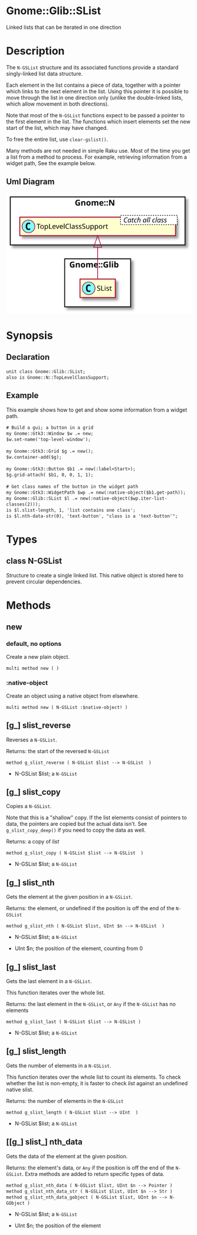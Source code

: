 Gnome::Glib::SList
==================

Linked lists that can be iterated in one direction

Description
===========

The `N-GSList` structure and its associated functions provide a standard singly-linked list data structure.

Each element in the list contains a piece of data, together with a pointer which links to the next element in the list. Using this pointer it is possible to move through the list in one direction only (unlike the double-linked lists, which allow movement in both directions).

Note that most of the `N-GSList` functions expect to be passed a pointer to the first element in the list. The functions which insert elements set the new start of the list, which may have changed.

To free the entire list, use `clear-gslist()`.

Many methods are not needed in simple Raku use. Most of the time you get a list from a method to process. For example, retrieving information from a widget path, See the example below.

Uml Diagram
-----------

![](plantuml/SList.svg)

Synopsis
========

Declaration
-----------

    unit class Gnome::Glib::SList;
    also is Gnome::N::TopLevelClassSupport;

Example
-------

This example shows how to get and show some information from a widget path.

    # Build a gui; a button in a grid
    my Gnome::Gtk3::Window $w .= new;
    $w.set-name('top-level-window');

    my Gnome::Gtk3::Grid $g .= new();
    $w.container-add($g);

    my Gnome::Gtk3::Button $b1 .= new(:label<Start>);
    $g.grid-attach( $b1, 0, 0, 1, 1);

    # Get class names of the button in the widget path
    my Gnome::Gtk3::WidgetPath $wp .= new(:native-object($b1.get-path));
    my Gnome::Glib::SList $l .= new(:native-object($wp.iter-list-classes(2)));
    is $l.slist-length, 1, 'list contains one class';
    is $l.nth-data-str(0), 'text-button', "class is a 'text-button'";

Types
=====

class N-GSList
--------------

Structure to create a single linked list. This native object is stored here to prevent circular dependencies.

Methods
=======

new
---

### default, no options

Create a new plain object.

    multi method new ( )

### :native-object

Create an object using a native object from elsewhere.

    multi method new ( N-GSList :$native-object! )

[g_] slist_reverse
------------------

Reverses a `N-GSList`.

Returns: the start of the reversed `N-GSList`

    method g_slist_reverse ( N-GSList $list --> N-GSList  )

  * N-GSList $list; a `N-GSList`

[g_] slist_copy
---------------

Copies a `N-GSList`.

Note that this is a "shallow" copy. If the list elements consist of pointers to data, the pointers are copied but the actual data isn't. See `g_slist_copy_deep()` if you need to copy the data as well.

Returns: a copy of *list*

    method g_slist_copy ( N-GSList $list --> N-GSList  )

  * N-GSList $list; a `N-GSList`

[g_] slist_nth
--------------

Gets the element at the given position in a `N-GSList`.

Returns: the element, or undefined if the position is off the end of the `N-GSList`

    method g_slist_nth ( N-GSList $list, UInt $n --> N-GSList  )

  * N-GSList $list; a `N-GSList`

  * UInt $n; the position of the element, counting from 0

[g_] slist_last
---------------

Gets the last element in a `N-GSList`.

This function iterates over the whole list.

Returns: the last element in the `N-GSList`, or `Any` if the `N-GSList` has no elements

    method g_slist_last ( N-GSList $list --> N-GSList )

  * N-GSList $list; a `N-GSList`

[g_] slist_length
-----------------

Gets the number of elements in a `N-GSList`.

This function iterates over the whole list to count its elements. To check whether the list is non-empty, it is faster to check *list* against an undefined native slist.

Returns: the number of elements in the `N-GSList`

    method g_slist_length ( N-GSList $list --> UInt  )

  * N-GSList $list; a `N-GSList`

[[g_] slist_] nth_data
----------------------

Gets the data of the element at the given position.

Returns: the element's data, or `Any` if the position is off the end of the `N-GSList`. Extra methods are added to return specific types of data.

    method g_slist_nth_data ( N-GSList $list, UInt $n --> Pointer )
    method g_slist_nth_data_str ( N-GSList $list, UInt $n --> Str )
    method g_slist_nth_data_gobject ( N-GSList $list, UInt $n --> N-GObject )

  * N-GSList $list; a `N-GSList`

  * UInt $n; the position of the element

